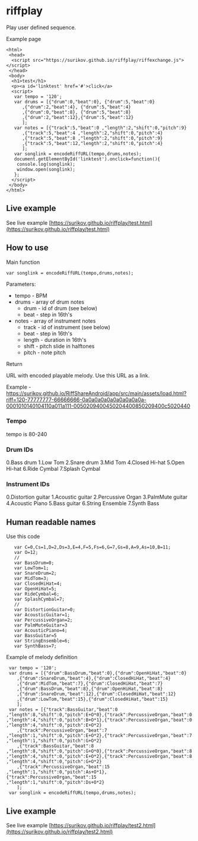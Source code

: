 # riffplay

Play user defined sequence.

Example page

```
<html>
 <head>
  <script src="https://surikov.github.io/riffplay/riffexchange.js"></script>
 </head>
 <body>
  <h1>test</h1>
  <p><a id='linktest' href='#'>click</a>
  <script>
   var tempo = '120';
   var drums = [{"drum":0,"beat":0}, {"drum":5,"beat":0}
      ,{"drum":2,"beat":4}, {"drum":5,"beat":4}
      ,{"drum":0,"beat":8}, {"drum":5,"beat":8}
      ,{"drum":2,"beat":12},{"drum":5,"beat":12}
      ];
   var notes = [{"track":5,"beat":0 ,"length":2,"shift":0,"pitch":9}
      ,{"track":5,"beat":4 ,"length":2,"shift":0,"pitch":4}
      ,{"track":5,"beat":8 ,"length":2,"shift":0,"pitch":9}
      ,{"track":5,"beat":12,"length":2,"shift":0,"pitch":4}
      ];
   var songlink = encodeRiffURL(tempo,drums,notes);
   document.getElementById('linktest').onclick=function(){
    console.log(songlink);
    window.open(songlink);
   };
  </script>
 </body>
</html>
```

## Live example

See live example [https://surikov.github.io/riffplay/test.html](https://surikov.github.io/riffplay/test.html)

## How to use

Main function

```
var songlink = encodeRiffURL(tempo,drums,notes);
```

Parameters:

- tempo - BPM
- drums - array of drum notes
  - drum - id of drum (see below)
  - beat - step in 16th's
- notes - array of instrument notes
  - track - id of instrument (see below)
  - beat - step in 16th's
  - length - duration in 16th's
  - shift - pitch slide in halftones
  - pitch - note pitch
  
Return

URL with encoded playable melody. Use this URL as a link.

Example - https://surikov.github.io/RiffShareAndroid/app/src/main/assets/load.html?riff=120-77777777-66666666-0a0a0a0a0a0a0a0a0a0a-0001010140104110a011a111-0050209400450204400850209400c5020440

### Tempo

tempo is 80-240

### Drum IDs

   0.Bass drum
   1.Low Tom
   2.Snare drum
   3.Mid Tom
   4.Closed Hi-hat
   5.Open Hi-hat
   6.Ride Cymbal
   7.Splash Cymbal

### Instrument IDs

   0.Distortion guitar
   1.Acoustic guitar
   2.Percussive Organ
   3.PalmMute guitar
   4.Acoustic Piano
   5.Bass guitar
   6.String Ensemble
   7.Synth Bass

## Human readable names

Use this code

```
   var C=0,Cs=1,D=2,Ds=3,E=4,F=5,Fs=6,G=7,Gs=8,A=9,As=10,B=11;
   var O=12;
   //
   var BassDrum=0;
   var LowTom=1;
   var SnareDrum=2;
   var MidTom=3;
   var ClosedHiHat=4;
   var OpenHiHat=5;
   var RideCymbal=6;
   var SplashCymbal=7;
   //
   var DistortionGuitar=0;
   var AcousticGuitar=1;
   var PercussiveOrgan=2;
   var PalmMuteGuitar=3
   var AcousticPiano=4;
   var BassGuitar=5
   var StringEnsemble=6;
   var SynthBass=7;
```

Example of melody definition

```
 var tempo = '120';
 var drums = [{"drum":BassDrum,"beat":0},{"drum":OpenHiHat,"beat":0}
    ,{"drum":SnareDrum,"beat":4},{"drum":ClosedHiHat,"beat":4}
    ,{"drum":MidTom,"beat":7},{"drum":ClosedHiHat,"beat":7}
    ,{"drum":BassDrum,"beat":8},{"drum":OpenHiHat,"beat":8}
    ,{"drum":SnareDrum,"beat":12},{"drum":ClosedHiHat,"beat":12}
    ,{"drum":LowTom,"beat":15},{"drum":ClosedHiHat,"beat":15}
    ];
 var notes = [{"track":BassGuitar,"beat":0 ,"length":8,"shift":0,"pitch":E+O*0},{"track":PercussiveOrgan,"beat":0 ,"length":4,"shift":0,"pitch":B+O*1},{"track":PercussiveOrgan,"beat":0 ,"length":4,"shift":0,"pitch":E+O*2}
    ,{"track":PercussiveOrgan,"beat":7 ,"length":1,"shift":0,"pitch":E+O*2},{"track":PercussiveOrgan,"beat":7 ,"length":1,"shift":0,"pitch":G+O*2}
    ,{"track":BassGuitar,"beat":8 ,"length":8,"shift":0,"pitch":G+O*0},{"track":PercussiveOrgan,"beat":8 ,"length":4,"shift":0,"pitch":E+O*2},{"track":PercussiveOrgan,"beat":8 ,"length":4,"shift":0,"pitch":G+O*2}
    ,{"track":PercussiveOrgan,"beat":15 ,"length":1,"shift":0,"pitch":As+O*1},{"track":PercussiveOrgan,"beat":15 ,"length":1,"shift":0,"pitch":Ds+O*2}
    ];
 var songlink = encodeRiffURL(tempo,drums,notes);
```

## Live example

See live example [https://surikov.github.io/riffplay/test2.html](https://surikov.github.io/riffplay/test2.html)
